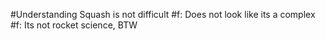 #Understanding Squash is not difficult
#f: Does not look like its a complex
#f: Its not rocket science, BTW
